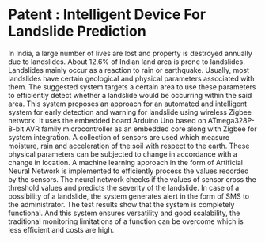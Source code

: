 # Patent : Intelligent Device For Landslide Prediction


In India, a large number of lives are lost and property is destroyed annually due to landslides. About 12.6% of Indian land area is prone to landslides. Landslides mainly occur as a reaction to rain or earthquake. Usually, most landslides have certain geological and physical parameters associated with them. The suggested system targets a certain area to use these parameters to efficiently detect whether a landslide would be occurring within the said area. This system proposes an approach for an automated and intelligent system for early detection and warning for landslide using wireless Zigbee network. It uses the embedded board Arduino Uno based on ATmega328P- 8-bit AVR family microcontroller as an embedded core along with Zigbee for system integration. A collection of sensors are used which measure moisture, rain and acceleration of the soil with respect to the earth. These physical parameters can be subjected to change in accordance with a change in location. A machine learning approach in the form of Artificial Neural Network is implemented to efficiently process the values recorded by the sensors. The neural network checks if the values of sensor cross the threshold values and predicts the severity of the landslide. In case of a possibility of a landslide, the system generates alert in the form of SMS to the administrator. The test results show that the system is completely functional. And this system ensures versatility and good scalability, the traditional monitoring limitations of a function can be overcome which is less efficient and costs are high.
